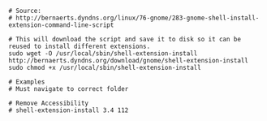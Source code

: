     # Source:
    # http://bernaerts.dyndns.org/linux/76-gnome/283-gnome-shell-install-extension-command-line-script
    
    # This will download the script and save it to disk so it can be reused to install different extensions. 
    sudo wget -O /usr/local/sbin/shell-extension-install http://bernaerts.dyndns.org/download/gnome/shell-extension-install
    sudo chmod +x /usr/local/sbin/shell-extension-install
    
    # Examples
    # Must navigate to correct folder
    
    # Remove Accessibility
    # shell-extension-install 3.4 112
    